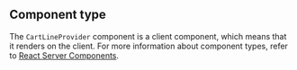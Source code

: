 ## Component type

The `CartLineProvider` component is a client component, which means that it renders on the client. For more information about component types, refer to [React Server Components](/api/hydrogen/framework/react-server-components).
